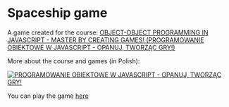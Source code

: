 # Spaceship game

A game created for the course: [OBJECT-OBJECT PROGRAMMING IN JAVASCRIPT - MASTER BY CREATING GAMES! (PROGRAMOWANIE OBIEKTOWE W JAVASCRIPT - OPANUJ, TWORZĄC GRY!)](https://www.udemy.com/course/programowanie-obiektowe-w-javascript/)

More about the course and games (in Polish):

[![PROGRAMOWANIE OBIEKTOWE W JAVASCRIPT - OPANUJ, TWORZĄC GRY!](https://img.youtube.com/vi/yr-q7qSfBx8/0.jpg)](https://www.youtube.com/watch?v=yr-q7qSfBx8&ab_channel=SamurajProgramowania 'PROGRAMOWANIE OBIEKTOWE W JAVASCRIPT - OPANUJ, TWORZĄC GRY!')

You can play the game [here](https://michal-dziedzinski.github.io/Spaceship-game/)
